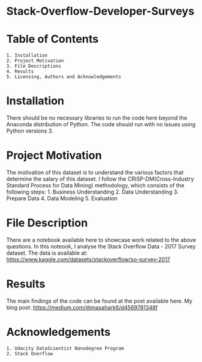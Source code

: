 # Stack-Overflow-Developer-Surveys
# Table of Contents

    1. Installation
    2. Project Motivation 
    3. File Descriptions
    4. Results
    5. Licensing, Authors and Acknowledgements
    
# Installation
There should be no necessary libraries to run the code here beyond the Anaconda distribution of Python. The code should run with no issues using Python versions 3.

# Project Motivation
The motivation of this dataset is to understand the various factors that determine the salary of this dataset.
I follow the CRISP-DM(Cross-Industry Standard Process for Data Mining) methodology, which consists of the following steps:
    1. Business Understanding
    2. Data Understanding
    3. Prepare Data
    4. Data Modeling
    5. Evaluation
    
# File Description
There are a notebook available here to showcase work related to the above questions.
In this noteook, I analyse the Stack Overflow Data - 2017 Survey dataset. The data is available at: https://www.kaggle.com/datasets/stackoverflow/so-survey-2017

# Results
The main findings of the code can be found at the post available here.
My blog post: https://medium.com/@masahark6/d4569781348f
    
# Acknowledgements
    1. Udacity DataScientist Nanodegree Program
    2. Stack Overflow
